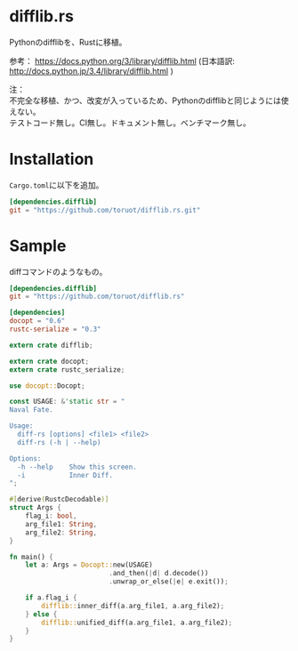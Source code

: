 # difflib.rs

Pythonのdifflibを、Rustに移植。

参考： https://docs.python.org/3/library/difflib.html (日本語訳: http://docs.python.jp/3.4/library/difflib.html )

注：  
不完全な移植、かつ、改変が入っているため、Pythonのdifflibと同じようには使えない。  
テストコード無し。CI無し。ドキュメント無し。ベンチマーク無し。

# Installation

`Cargo.toml`に以下を追加。
```toml
[dependencies.difflib]
git = "https://github.com/toruot/difflib.rs.git"
```

# Sample

diffコマンドのようなもの。

```toml
[dependencies.difflib]
git = "https://github.com/toruot/difflib.rs"

[dependencies]
docopt = "0.6"
rustc-serialize = "0.3"
```

```rust
extern crate difflib;

extern crate docopt;
extern crate rustc_serialize;

use docopt::Docopt;

const USAGE: &'static str = "
Naval Fate.

Usage:
  diff-rs [options] <file1> <file2>
  diff-rs (-h | --help)

Options:
  -h --help    Show this screen.
  -i           Inner Diff.
";

#[derive(RustcDecodable)]
struct Args {
    flag_i: bool,
    arg_file1: String,
    arg_file2: String,
}

fn main() {
    let a: Args = Docopt::new(USAGE)
                         .and_then(|d| d.decode())
                         .unwrap_or_else(|e| e.exit());

    if a.flag_i {
        difflib::inner_diff(a.arg_file1, a.arg_file2);
    } else {
        difflib::unified_diff(a.arg_file1, a.arg_file2);
    }
}
```

